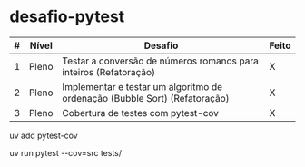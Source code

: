 # desafio-pytest

| #  | Nível | Desafio                                                                         | Feito |
| -- | ------ | ------------------------------------------------------------------------------- | ----- |
| 1  | Pleno  | Testar a conversão de números romanos para inteiros (Refatoração)           | X     |
| 2  | Pleno  | Implementar e testar um algoritmo de ordenação (Bubble Sort) (Refatoração)  | X     |
| 3  | Pleno  | Cobertura de testes com pytest-cov                                               | X     |


uv add pytest-cov

uv run pytest --cov=src tests/
